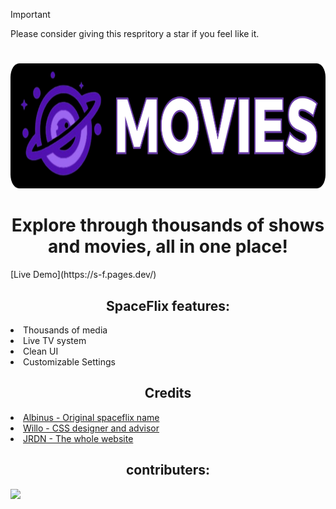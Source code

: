 > [!IMPORTANT]
> Please consider giving this respritory a star if you feel like it.
# 
<p align="center"><img src="https://github.com/GalacticNetwork/spaceflix-v2/blob/main/image/logobanner.png?raw=true" height="200">
</p>

<h1 align="center">Explore through thousands of shows and movies, all in one place!</h1>
[Live Demo](https://s-f.pages.dev/)
<h2 align="center">SpaceFlix features:</h2>
<li>Thousands of media</li>
<li>Live TV system</li>
<li>Clean UI</li>
<li>Customizable Settings</li>
<h2 align="center">Credits</h2>
<li><a href="//github.com/albibos">Albinus - Original spaceflix name</a></li>
<li><a href="//github.com/willoo0">Willo - CSS designer and advisor</a></li>
<li><a href="//github.com/JustJxrdanWasDefinetlyTaken">JRDN - The whole website</a></li>
<h2 align="center">contributers:</h2>
<a target="_blank" href="https://github.com/GalacticNetwork/jordansmathwork-v6/graphs/contributors">
  <img src="https://contrib.rocks/image?repo=GalacticNetwork/jordansmathwork-v6" />
</a>
